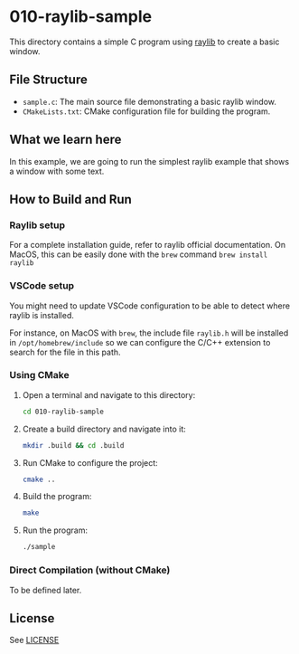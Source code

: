 # 010-raylib-sample

This directory contains a simple C program using [raylib](https://www.raylib.com/) to create a basic window.

## File Structure

- `sample.c`: The main source file demonstrating a basic raylib window.
- `CMakeLists.txt`: CMake configuration file for building the program.

## What we learn here

In this example, we are going to run the simplest raylib example that shows a window with some text.

## How to Build and Run

### Raylib setup

For a complete installation guide, refer to raylib official documentation.
On MacOS, this can be easily done with the `brew` command `brew install raylib`

### VSCode setup
You might need to update VSCode configuration to be able to detect where raylib is installed.

For instance, on MacOS with `brew`, the include file `raylib.h` will be installed in `/opt/homebrew/include` so
we can configure the C/C++ extension to search for the file in this path.

### Using CMake

1. Open a terminal and navigate to this directory:
   ```sh
   cd 010-raylib-sample
   ```
2. Create a build directory and navigate into it:
   ```sh
   mkdir .build && cd .build
   ```
3. Run CMake to configure the project:
   ```sh
   cmake ..
   ```
4. Build the program:
   ```sh
   make
   ```
5. Run the program:
   ```sh
   ./sample
   ```

### Direct Compilation (without CMake)

To be defined later.

## License

See [LICENSE](../LICENSE)